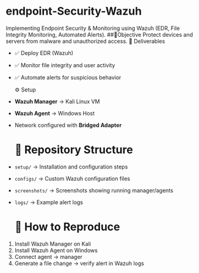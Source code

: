 # endpoint-Security-Wazuh
Implementing Endpoint Security &amp; Monitoring using Wazuh (EDR, File Integrity Monitoring, Automated Alerts).
##🎯Objective
Protect devices and servers from malware and unauthorized access.
📌 Deliverables
- ✅ Deploy EDR (Wazuh)
- ✅ Monitor file integrity and user activity
- ✅ Automate alerts for suspicious behavior

  ⚙️ Setup
- **Wazuh Manager** → Kali Linux VM
- **Wazuh Agent** → Windows Host
- Network configured with **Bridged Adapter**

   # 📂 Repository Structure
- `setup/` → Installation and configuration steps
- `configs/` → Custom Wazuh configuration files
- `screenshots/` → Screenshots showing running manager/agents
- `logs/` → Example alert logs

  # 🚀 How to Reproduce
1. Install Wazuh Manager on Kali  
2. Install Wazuh Agent on Windows  
3. Connect agent → manager  
4. Generate a file change → verify alert in Wazuh logs
